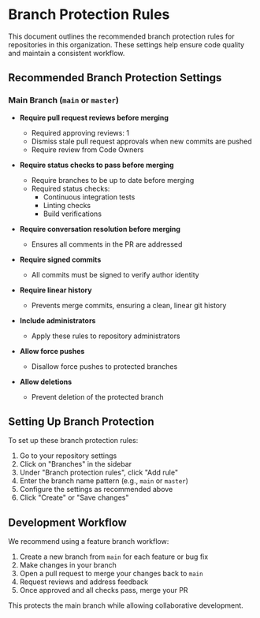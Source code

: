 # Branch Protection Rules

This document outlines the recommended branch protection rules for repositories in this organization. These settings help ensure code quality and maintain a consistent workflow.

## Recommended Branch Protection Settings

### Main Branch (`main` or `master`)

- **Require pull request reviews before merging**
  - Required approving reviews: 1
  - Dismiss stale pull request approvals when new commits are pushed
  - Require review from Code Owners

- **Require status checks to pass before merging**
  - Require branches to be up to date before merging
  - Required status checks:
    - Continuous integration tests
    - Linting checks
    - Build verifications

- **Require conversation resolution before merging**
  - Ensures all comments in the PR are addressed

- **Require signed commits**
  - All commits must be signed to verify author identity

- **Require linear history**
  - Prevents merge commits, ensuring a clean, linear git history

- **Include administrators**
  - Apply these rules to repository administrators

- **Allow force pushes**
  - Disallow force pushes to protected branches

- **Allow deletions**
  - Prevent deletion of the protected branch

## Setting Up Branch Protection

To set up these branch protection rules:

1. Go to your repository settings
2. Click on "Branches" in the sidebar
3. Under "Branch protection rules", click "Add rule"
4. Enter the branch name pattern (e.g., `main` or `master`)
5. Configure the settings as recommended above
6. Click "Create" or "Save changes"

## Development Workflow

We recommend using a feature branch workflow:

1. Create a new branch from `main` for each feature or bug fix
2. Make changes in your branch
3. Open a pull request to merge your changes back to `main`
4. Request reviews and address feedback
5. Once approved and all checks pass, merge your PR

This protects the main branch while allowing collaborative development.
